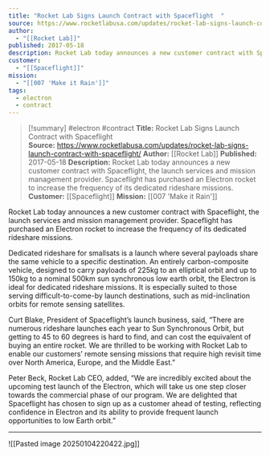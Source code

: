 ```yaml
---
title: "Rocket Lab Signs Launch Contract with Spaceflight  "
source: https://www.rocketlabusa.com/updates/rocket-lab-signs-launch-contract-with-spaceflight/
author:
  - "[[Rocket Lab]]"
published: 2017-05-18
description: Rocket Lab today announces a new customer contract with Spaceflight, the launch services and mission management provider. Spaceflight has purchased an Electron rocket to increase the frequency of its dedicated rideshare missions.
customer:
  - "[[Spaceflight]]"
mission:
  - "[[007 'Make it Rain']]"
tags:
  - electron
  - contract
---
```

>[!summary]
#electron #contract
**Title:** Rocket Lab Signs Launch Contract with Spaceflight  
**Source:** https://www.rocketlabusa.com/updates/rocket-lab-signs-launch-contract-with-spaceflight/
**Author:** [[Rocket Lab]]
**Published:** 2017-05-18
**Description:** Rocket Lab today announces a new customer contract with Spaceflight, the launch services and mission management provider. Spaceflight has purchased an Electron rocket to increase the frequency of its dedicated rideshare missions.
**Customer:** [[Spaceflight]]
**Mission:** [[007 'Make it Rain']]

Rocket Lab today announces a new customer contract with Spaceflight, the launch services and mission management provider. Spaceflight has purchased an Electron rocket to increase the frequency of its dedicated rideshare missions.

Dedicated rideshare for smallsats is a launch where several payloads share the same vehicle to a specific destination. An entirely carbon-composite vehicle, designed to carry payloads of 225kg to an elliptical orbit and up to 150kg to a nominal 500km sun synchronous low earth orbit, the Electron is ideal for dedicated rideshare missions. It is especially suited to those serving difficult-to-come-by launch destinations, such as mid-inclination orbits for remote sensing satellites.

Curt Blake, President of Spaceflight’s launch business, said, “There are numerous rideshare launches each year to Sun Synchronous Orbit, but getting to 45 to 60 degrees is hard to find, and can cost the equivalent of buying an entire rocket. We are thrilled to be working with Rocket Lab to enable our customers’ remote sensing missions that require high revisit time over North America, Europe, and the Middle East.”

Peter Beck, Rocket Lab CEO, added, “We are incredibly excited about the upcoming test launch of the Electron, which will take us one step closer towards the commercial phase of our program. We are delighted that Spaceflight has chosen to sign up as a customer ahead of testing, reflecting confidence in Electron and its ability to provide frequent launch opportunities to low Earth orbit.”

---

![[Pasted image 20250104220422.jpg]]